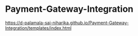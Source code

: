 # Payment-Gateway-Integration
https://d-palamala-sai-niharika.github.io/Payment-Gateway-Integration/templates/index.html
